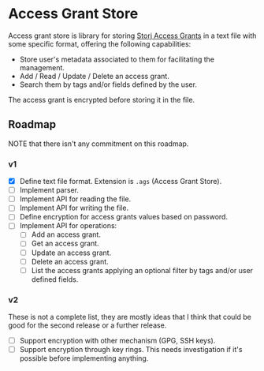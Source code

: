 # Access Grant Store

Access grant store is library for storing
[Storj Access Grants](https://docs.storj.io/dcs/concepts/access/access-grants/)
in a text file with some specific format, offering the following capabilities:

- Store user's metadata associated to them for facilitating the management.
- Add / Read / Update / Delete  an access grant.
- Search them by tags and/or fields defined by the user.

The access grant is encrypted before storing it in the file.

## Roadmap

NOTE that there isn't any commitment on this roadmap.

### v1

- [X] Define text file format. Extension is `.ags` (Access Grant Store).
- [ ] Implement parser.
- [ ] Implement API for reading the file.
- [ ] Implement API for writing the file.
- [ ] Define encryption for access grants values based on password.
- [ ] Implement API for operations:
  - [ ] Add an access grant.
  - [ ] Get an access grant.
  - [ ] Update an access grant.
  - [ ] Delete an access grant.
  - [ ] List the access grants applying an optional filter by tags and/or user defined fields.

### v2

These is not a complete list, they are mostly ideas that I think that could be good for the second
release or a further release.

- [ ] Support encryption with other mechanism (GPG, SSH keys).
- [ ] Support encryption through key rings. This needs investigation if it's possible before
  implementing anything.

